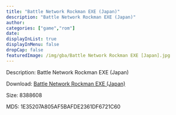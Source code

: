 ```yaml
---
title: "Battle Network Rockman EXE (Japan)"
description: "Battle Network Rockman EXE (Japan)"
author: 
categories: ["game","rom"]
date: 
displayInList: true
displayInMenu: false
dropCap: false
featuredImage: /img/gba/Battle Network Rockman EXE [Japan].jpg
---
```


Description: Battle Network Rockman EXE (Japan)

Download: <a style="text-decoration:underline;" href="https://mega.nz/#!yaIC1KZC!WEYnku7qnDiovUscWA7nG_8-KymuQq9DrsXfgtWMlfE" target = "_blank" rel = "nofollow" > Battle Network Rockman EXE (Japan)</a>

Size: 8388608

MD5: 1E35207A805AF5BAFDE2361DF6721C60

